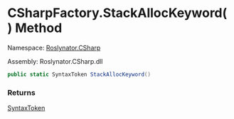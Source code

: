 # CSharpFactory\.StackAllocKeyword\(\) Method

Namespace: [Roslynator.CSharp](../../README.md)

Assembly: Roslynator\.CSharp\.dll

```csharp
public static SyntaxToken StackAllocKeyword()
```

### Returns

[SyntaxToken](https://docs.microsoft.com/en-us/dotnet/api/microsoft.codeanalysis.syntaxtoken)


